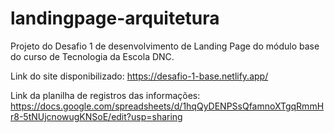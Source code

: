 # landingpage-arquitetura
Projeto do Desafio 1 de desenvolvimento de Landing Page do módulo base do curso de Tecnologia da Escola DNC.

Link do site disponibilizado: https://desafio-1-base.netlify.app/

Link da planilha de registros das informações: https://docs.google.com/spreadsheets/d/1hqQyDENPSsQfamnoXTgqRmmHr8-5tNUjcnowugKNSoE/edit?usp=sharing
